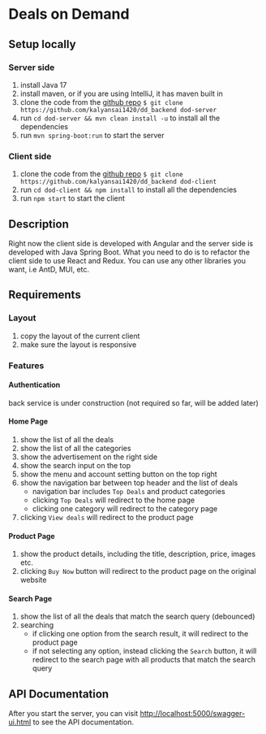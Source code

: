 # Deals on Demand

## Setup locally

### Server side

1. install Java 17
2. install maven, or if you are using IntelliJ, it has maven built in
3. clone the code from the [github repo](https://github.com/kalyansai1420/dd_backend)
   `$ git clone https://github.com/kalyansai1420/dd_backend dod-server`
4. run `cd dod-server && mvn clean install -u` to install all the dependencies
5. run `mvn spring-boot:run` to start the server

### Client side

1. clone the code from the [github repo](https://github.com/kalyansai1420/dd_frontend)
   `$ git clone https://github.com/kalyansai1420/dd_backend dod-client`
2. run `cd dod-client && npm install` to install all the dependencies
3. run `npm start` to start the client

## Description

Right now the client side is developed with Angular and the server side is developed with Java Spring Boot. What you need to do is to refactor the client side to use React and Redux. You can use any other libraries you want, i.e AntD, MUI, etc.

## Requirements

### Layout

1. copy the layout of the current client
2. make sure the layout is responsive

### Features

#### Authentication

back service is under construction (not required so far, will be added later)

#### Home Page

1. show the list of all the deals
2. show the list of all the categories
3. show the advertisement on the right side
4. show the search input on the top
5. show the menu and account setting button on the top right
6. show the navigation bar between top header and the list of deals
   - navigation bar includes `Top Deals` and product categories
   - clicking `Top Deals` will redirect to the home page
   - clicking one category will redirect to the category page
7. clicking `View deals` will redirect to the product page

#### Product Page

1. show the product details, including the title, description, price, images etc.
2. clicking `Buy Now` button will redirect to the product page on the original website

#### Search Page

1. show the list of all the deals that match the search query (debounced)
2. searching
   - if clicking one option from the search result, it will redirect to the product page
   - if not selecting any option, instead clicking the `Search` button, it will redirect to the search page with all products that match the search query

## API Documentation

After you start the server, you can visit [http://localhost:5000/swagger-ui.html](http://localhost:5000/swagger-ui.html) to see the API documentation.
